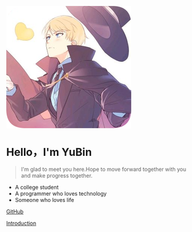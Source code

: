 ![logo](_media/portrait.png)

# Hello，I'm YuBin

> I'm glad to meet you here.Hope to move forward together with you and make progress together.

- A college student
- A programmer who loves technology
- Someone who loves life

[GitHub](https://github.com/yubinCloud)

[Introduction](/)
